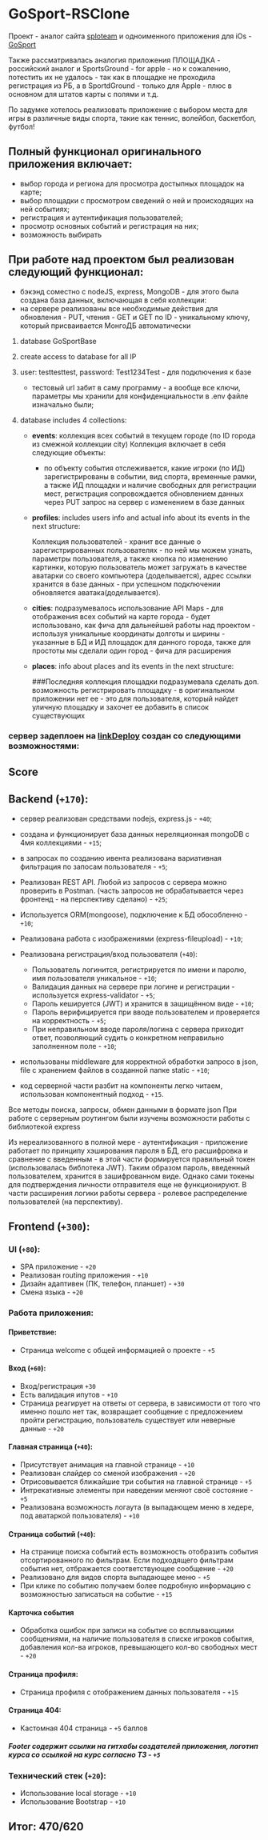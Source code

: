 # GoSport-RSClone

Проект - аналог сайта [sploteam](https://splo.team/) и одноименного приложения для iOs - [GoSport](https://gosport-app.com/)

Также рассматривалась аналогия приложения ПЛОЩАДКА - российский аналог и SportsGround - for apple - но к сожалению, потестить их не удалось - так как в площадке не проходила регистрация из РБ, а в SportdGround - только для Apple - плюс в основном для штатов карты с полями и т.д.

По задумке хотелось реализовать приложение с выбором места для игры в различные виды спорта, такие как теннис, волейбол, баскетбол, футбол!

## Полный функционал оригинального приложения включает:

- выбор города и региона для просмотра достыпных площадок на карте;
- выбор площадки с просмотром сведений о ней и происходящих на ней событиях;
- регистрация и аутентификация пользователей;
- просмотр основных событий и регистрация на них;
- возможность выбирать

## При работе над проектом был реализован следующий функционал:

- бэкэнд соместно с nodeJS, express, MongoDB - для этого была создана база данных, включающая в себя коллекции:
- на сервере реализованы все необходимые действия для обновления - PUT, чтения - GET и GET по ID - уникальному ключу, который присваивается МонгоДБ автоматически

1. database GoSportBase
2. create access to database for all IP
3. user: testtesttest, password: Test1234Test - для подключения к базе
   - тестовый url забит в саму программу - а вообще все ключи, параметры мы хранили для конфиденциальности в .env файле изначально были;
4. database includes 4 collections:

   - **events**: коллекция всех событий в текущем городе (по ID города из смежной коллекции city)
     Коллекция включает в себя следующие объекты:

     - по объекту события отслеживается, какие игроки (по ИД) зарегистрированы в событии, вид спорта, временные рамки, а также ИД площадки и наличие свободных для регистрации мест, регистрация сопровождается обновлением данных через PUT запрос на сервер с изменением в базе данных

   - **profiles**: includes users info and actual info about its events in the next structure:

     Коллекция пользователей - хранит все данные о зарегистрированных пользователях - по ней мы можем узнать, параметры пользователя, а также кнопка по изменению картинки, которую пользователь может загружать в качестве аватарки со своего компьютера (доделывается), адрес ссылки хранится в базе данных - при успешном подключении обновляется аватака(доделывается).

   - **cities**: подразумевалось использование API Maps - для отображения всех событий на карте города - будет использовано, как фича для дальнейшей работы над проектом - используя уникальные координаты долготы и ширины - указанные в БД и ИД площадок для данного города, также для простоты мы сделали один город - фича для расширения
   - **places**: info about places and its events in the next structure:

     ###Последняя коллекция площадки подразумевала сделать доп. возможность регистрировать площадку - в оригинальном приложении нет ее - это для пользователя, который найдет уличную площадку и захочет ее добавить в список существующих

### сервер задеплоен на [linkDeploy](https://go-sport-app-clone.onrender.com) создан со следующими возможностями:

## Score

## Backend (`+170`):

- cервер реализован средствами nodejs, express.js - `+40`;
- создана и функционирует база данных нереляционная mongoDB с 4мя коллекциями - `+15`;
- в запросах по созданию ивента реализована вариативная фильтрация по запосам пользователя - `+5`;
- Реализован REST API. Любой из запросов с сервера можно проверить в Postman. (часть запросов не обрабатывается через фронтенд - на перспективу сделано) - `+25`;
- Используется ORM(mongoose), подключение к БД обособленно - `+10`;
- Реализована работа с изображениями (express-fileupload) - `+10`;

- Реализована регистрация/вход пользователя (`+40`):
  - Пользователь логинится, регистрируется по имени и паролю, имя пользователя уникальное - `+10`;
  - Валидация данных на сервере при логине и регистрации - используется express-validator - `+5`;
  - Пароль кешируется (JWT) и хранится в защищённом виде - `+10`;
  - Пароль верифицируется при вводе пользователем и проверяется на корректность - `+5`;
  - При неправильном вводе пароля/логина с сервера приходит ответ, позволяющий судить о конкретном неправильно заполненном поле - `+10`;
- использованы middleware для корректной обработки запросо в json, file c хранением файлов в созданной папке static - `+10`;
- код серверной части разбит на компоненты легко читаем, использован компонентный подход - `+15`.

Все методы поиска, запросы, обмен данными в формате json
При работе с серверным роутингом были изучены возможности работы с библиотекой express

Из нереализованного в полной мере - аутентификация - приложение работает по принципу хэширования пароля в БД, его расшифровка и сравнение с введенным - в этой части формируется правильный токен (использовалась библотека JWT).
Таким образом пароль, введенный пользователем, хранится в зашифрованном виде. Однако сами токены для подтверждения личности отправителя еще не функционируют. В части расширения логики работы сервера - ролевое распределение пользователей (на перспективу).

## Frontend (`+300`):

### UI (`+80`):

- SPA приложение - `+20`
- Реализован routing приложения - `+10`
- Дизайн адаптивен (ПК, телефон, планшет) - `+30`
- Смена языка - `+20`

### Работа приложения:

#### Приветствие:

- Страница welcome с общей информацией о проекте - `+5`

#### Вход (`+60`):

- Вход/регистрация `+30`
- Есть валидация ипутов - `+10`
- Страница реагирует на ответы от сервера, в зависимости от того что именно пошло нет так, возвращает сообщение с предложением пройти регистрацию, пользователь существует или неверные данные - `+20`

#### Главная страница (`+40`):

- Присутствует анимация на главной странице - `+10`
- Реализован слайдер со сменой изображения - `+20`
- Отрисовывается ближайшие три события на главной странице - `+5`
- Интрекативные элементы при наведении меняют своё состояние - `+5`
- Реализована возможность логаута (в выпадающем меню в хедере, под аватаркой пользователя) - `+10`

#### Страница событий (`+40`):

- На странице поиска событий есть возможность отобразить события отсортированного по фильтрам. Если подходящего фильтрам события нет, отбражается соответствующее сообщение - `+20`
- Реализовано для видов спорта выпадающее меню - `+5`
- При клике по событию получаем более подробную информацию с возможностью записаться на событие - `+15`

#### Карточка события

- Обработка ошибок при записи на событие со всплывающими сообщениями, на наличие пользователя в списке игроков события, добавления кол-ва игроков, превышающего кол-во свободных мест - `+20`

#### Страница профиля:

- Страница профиля с отображением данных пользователя - `+15`

#### Страница 404:

- Кастомная 404 страница - `+5` баллов

##### Footer содержит ссылки на гитхабы создателей приложения, логотип курса со ссылкой на курс согласно ТЗ - `+5`

### Технический стек (`+20`):

- Использование local storage - `+10`
- Использование Bootstrap - `+10`

## Итог: 470/620
